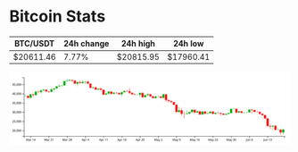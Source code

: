 # Bitcoin Stats

BTC/USDT|24h change|24h high|24h low|
|---|---|---|---|
|$20611.46|7.77%|$20815.95|$17960.41|

<img src="./chart.svg">
